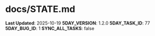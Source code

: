 # docs/STATE.md

**Last Updated**: 2025-10-19
**5DAY_VERSION**: 1.2.0
**5DAY_TASK_ID**: 77
**5DAY_BUG_ID**: 1
**SYNC_ALL_TASKS**: false
